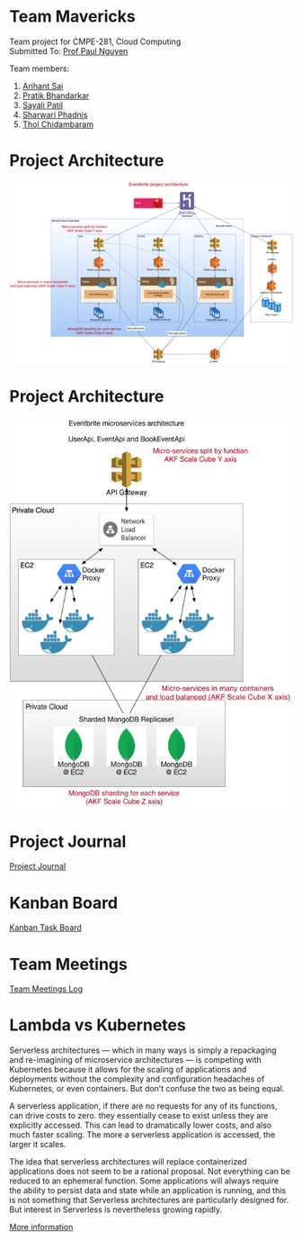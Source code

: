 # Team Mavericks
Team project for CMPE-281, Cloud Computing <br>
Submitted To: [Prof Paul Nguyen](https://github.com/paulnguyen)

Team members:
1. [Arihant Sai](https://github.com/Arihant1467)
2. [Pratik Bhandarkar](https://github.com/pratikb25)
3. [Sayali Patil](https://github.com/SayaliPatil)
4. [Sharwari Phadnis](https://github.com/sharwari09)
5. [Thol Chidambaram](https://github.com/thol)

# Project Architecture
<img src="./images/cmpe281_arch.png"/>

# Project Architecture
<img src="./images/cmpe281_microservices.png"/>

# Project Journal
[Project Journal](ProjectJournal.md)

# Kanban Board
[Kanban Task Board](https://github.com/nguyensjsu/sp19-281-mavericks/projects/1)

# Team Meetings
[Team Meetings Log](ProjectJournal.md#Minutes-of-Meeting)

# Lambda vs Kubernetes

Serverless architectures — which in many ways is simply a repackaging and re-imagining of microservice architectures — is competing with Kubernetes because it allows for the scaling of applications and deployments without the complexity and configuration headaches of Kubernetes, or even containers. But don’t confuse the two as being equal.

A serverless application, if there are no requests for any of its functions, can drive costs to zero. they essentially cease to exist unless they are explicitly accessed. This can lead to dramatically lower costs, and also much faster scaling. The more a serverless application is accessed, the larger it scales.

The idea that serverless architectures will replace containerized applications does not seem to be a rational proposal. Not everything can be reduced to an ephemeral function. Some applications will always require the ability to persist data and state while an application is running, and this is not something that Serverless architectures are particularly designed for. But interest in Serverless is nevertheless growing rapidly.

[More information](https://thenewstack.io/why-serverless-vs-kubernetes-isnt-a-real-debate/)
